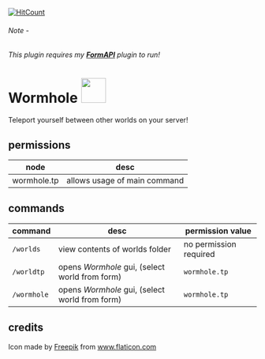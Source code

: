 [![HitCount](http://hits.dwyl.io/TimelessMC/Wormhole.svg)](http://hits.dwyl.io/TimelessMC/Wormhole)

###### Note -
###### This plugin requires my <a href="https://github.com/fv-dg/FormAPI">**FormAPI**</a> plugin to run!

# Wormhole <img src="https://i.imgur.com/asnp6PW.png" width="50px"/>
Teleport yourself between other worlds on your server! 

## permissions
| node | desc |
| ---- | ---- |
| wormhole.tp | allows usage of main command |

## commands
| command | desc | permission value |
| ------- | ---- | ---------------- |
| `/worlds` | view contents of worlds folder | no permission required |
| `/worldtp` | opens *Wormhole* gui, (select world from form) | `wormhole.tp` |
| `/wormhole` | opens *Wormhole* gui, (select world from form) | `wormhole.tp` |

## credits
Icon made by <a href="https://www.flaticon.com/authors/freepik" title="Freepik">Freepik</a> from <a href="https://www.flaticon.com/" title="Flaticon"> www.flaticon.com</a>
